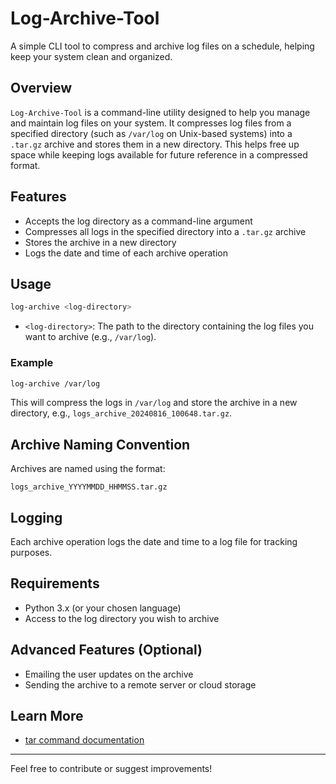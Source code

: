 # Log-Archive-Tool

A simple CLI tool to compress and archive log files on a schedule, helping keep your system clean and organized.

## Overview

`Log-Archive-Tool` is a command-line utility designed to help you manage and maintain log files on your system. It compresses log files from a specified directory (such as `/var/log` on Unix-based systems) into a `.tar.gz` archive and stores them in a new directory. This helps free up space while keeping logs available for future reference in a compressed format.

## Features

- Accepts the log directory as a command-line argument
- Compresses all logs in the specified directory into a `.tar.gz` archive
- Stores the archive in a new directory
- Logs the date and time of each archive operation

## Usage

```sh
log-archive <log-directory>
```

- `<log-directory>`: The path to the directory containing the log files you want to archive (e.g., `/var/log`).

### Example

```sh
log-archive /var/log
```

This will compress the logs in `/var/log` and store the archive in a new directory, e.g., `logs_archive_20240816_100648.tar.gz`.

## Archive Naming Convention

Archives are named using the format:

```
logs_archive_YYYYMMDD_HHMMSS.tar.gz
```

## Logging

Each archive operation logs the date and time to a log file for tracking purposes.

## Requirements

- Python 3.x (or your chosen language)
- Access to the log directory you wish to archive

## Advanced Features (Optional)

- Emailing the user updates on the archive
- Sending the archive to a remote server or cloud storage

## Learn More

- [tar command documentation](https://www.gnu.org/software/tar/manual/tar.html)

---

Feel free to contribute or suggest improvements!
